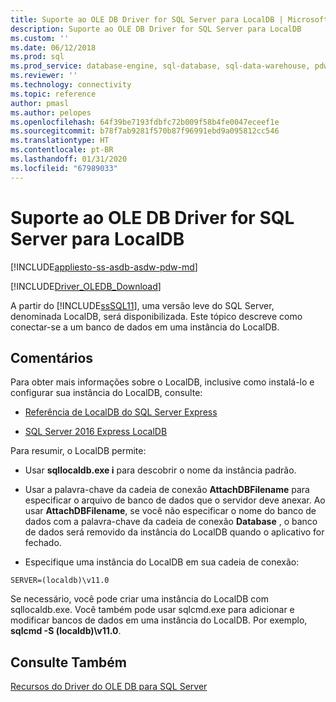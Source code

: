 ```yaml
---
title: Suporte ao OLE DB Driver for SQL Server para LocalDB | Microsoft Docs
description: Suporte ao OLE DB Driver for SQL Server para LocalDB
ms.custom: ''
ms.date: 06/12/2018
ms.prod: sql
ms.prod_service: database-engine, sql-database, sql-data-warehouse, pdw
ms.reviewer: ''
ms.technology: connectivity
ms.topic: reference
author: pmasl
ms.author: pelopes
ms.openlocfilehash: 64f39be7193fdbfc72b009f58b4fe0047eceef1e
ms.sourcegitcommit: b78f7ab9281f570b87f96991ebd9a095812cc546
ms.translationtype: HT
ms.contentlocale: pt-BR
ms.lasthandoff: 01/31/2020
ms.locfileid: "67989033"
---
```

# <a name="ole-db-driver-for-sql-server-support-for-localdb"></a>Suporte ao OLE DB Driver for SQL Server para LocalDB
[!INCLUDE[appliesto-ss-asdb-asdw-pdw-md](../../../includes/appliesto-ss-asdb-asdw-pdw-md.md)]

[!INCLUDE[Driver_OLEDB_Download](../../../includes/driver_oledb_download.md)]

  A partir do [!INCLUDE[ssSQL11](../../../includes/sssql11-md.md)], uma versão leve do SQL Server, denominada LocalDB, será disponibilizada. Este tópico descreve como conectar-se a um banco de dados em uma instância do LocalDB.  
  
## <a name="remarks"></a>Comentários  
 Para obter mais informações sobre o LocalDB, inclusive como instalá-lo e configurar sua instância do LocalDB, consulte:  
  
-   [Referência de LocalDB do SQL Server Express](../../../relational-databases/sql-server-express-localdb-reference.md)  
  
-   [SQL Server 2016 Express LocalDB](../../../database-engine/configure-windows/sql-server-2016-express-localdb.md)  
  
 Para resumir, o LocalDB permite:  
  
-   Usar **sqllocaldb.exe i** para descobrir o nome da instância padrão.  
  
-   Usar a palavra-chave da cadeia de conexão **AttachDBFilename** para especificar o arquivo de banco de dados que o servidor deve anexar. Ao usar **AttachDBFilename**, se você não especificar o nome do banco de dados com a palavra-chave da cadeia de conexão **Database** , o banco de dados será removido da instância do LocalDB quando o aplicativo for fechado.  
  
-   Especifique uma instância do LocalDB em sua cadeia de conexão:  
  
```  
SERVER=(localdb)\v11.0  
```  
  
 Se necessário, você pode criar uma instância do LocalDB com sqllocaldb.exe. Você também pode usar sqlcmd.exe para adicionar e modificar bancos de dados em uma instância do LocalDB. Por exemplo, **sqlcmd -S (localdb)\v11.0**.  
  
## <a name="see-also"></a>Consulte Também  
 [Recursos do Driver do OLE DB para SQL Server](../../oledb/features/oledb-driver-for-sql-server-features.md)  
  
  
